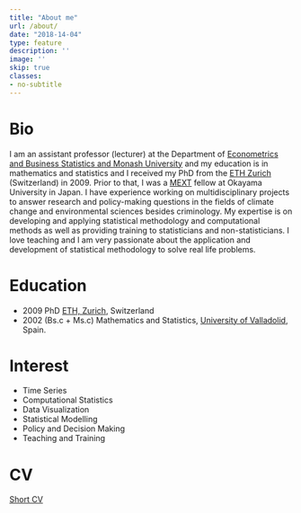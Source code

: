```yaml
---
title: "About me"
url: /about/
date: "2018-14-04"
type: feature
description: ''
image: ''
skip: true
classes:
- no-subtitle
---
```


# <i class="fas fa-user-circle"></i> Bio

I am an assistant professor (lecturer) at the Department of [Econometrics and Business Statistics and Monash University](https://research.monash.edu/en/persons/patricia-menendez-galvan) and my education is in mathematics and statistics and I received my PhD from the [ETH Zurich](https://www.ethz.ch/en/the-eth-zurich/portrait.html) (Switzerland)  in 2009. Prior to that, I was a [MEXT](https://en.wikipedia.org/wiki/Ministry_of_Education,_Culture,_Sports,_Science_and_Technology) fellow at Okayama University in Japan. I have experience working on multidisciplinary projects to answer research and policy-making questions in the fields of climate change and environmental sciences besides criminology. My expertise is on developing and applying statistical methodology and computational methods as well as providing training to statisticians and non-statisticians. I love teaching and I am very passionate about the application and development of statistical methodology to solve real life problems. 


# <i class="fas fa-graduation-cap"></i> Education

* 2009 PhD [ETH, Zurich](https://www.ethz.ch/en/the-eth-zurich/portrait.html), Switzerland
* 2002 (Bs.c + Ms.c) Mathematics and Statistics, [University of Valladolid](http://www.uva.es/export/sites/uva/), Spain.

# <i class="fas fa-user-edit"></i> Interest

* Time Series
* Computational Statistics
* Data Visualization
* Statistical Modelling
* Policy and Decision Making
* Teaching and Training

# <i class="fas fa-file-alt"></i> CV 

[Short CV <i class="fas fa-file-pdf"></i>](short_cvpm.pdf)


